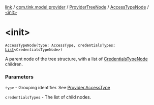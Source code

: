 [link](../../../index.md) / [com.tink.model.provider](../../index.md) / [ProviderTreeNode](../index.md) / [AccessTypeNode](index.md) / [&lt;init&gt;](./-init-.md)

# &lt;init&gt;

`AccessTypeNode(type: AccessType, credentialsTypes: `[`List`](https://kotlinlang.org/api/latest/jvm/stdlib/kotlin.collections/-list/index.html)`<CredentialsTypeNode>)`

A parent node of the tree structure, with a list of [CredentialsTypeNode](../-credentials-type-node/index.md) children.

### Parameters

`type` - Grouping identifier. See [Provider.AccessType](../../-provider/-access-type/index.md)

`credentialsTypes` - The list of child nodes.